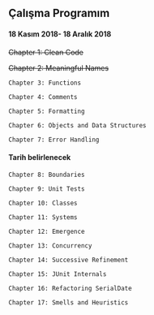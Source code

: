 ## Çalışma Programım
   
  
#### 18 Kasım 2018- 18 Aralık 2018

   <strike>Chapter 1: Clean Code</strike> 
    
   <strike>Chapter 2: Meaningful Names</strike> 
      

    
    Chapter 3: Functions 
    
    Chapter 4: Comments 
    
    Chapter 5: Formatting 
    
    Chapter 6: Objects and Data Structures 
    
    Chapter 7: Error Handling 

#### Tarih belirlenecek
    
    Chapter 8: Boundaries
    
    Chapter 9: Unit Tests 
    
    Chapter 10: Classes
    
    Chapter 11: Systems 
    
    Chapter 12: Emergence 
    
    Chapter 13: Concurrency 
    
    Chapter 14: Successive Refinement
    
    Chapter 15: JUnit Internals 
    
    Chapter 16: Refactoring SerialDate 
    
    Chapter 17: Smells and Heuristics
  